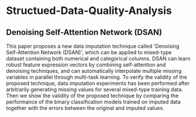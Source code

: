 # Structued-Data-Quality-Analysis


## Denoising Self-Attention Network (DSAN)
This paper proposes a new data imputation technique called 'Denoising Self-Attention Network (DSAN)', which can be applied to mixed-type dataset containing both numerical and categorical columns. DSAN can learn robust feature expression vectors by combining self-attention and denoising techniques, and can automatically interpolate multiple missing variables in parallel through multi-task learning. To verify the validity of the proposed technique, data imputation experiments has been performed after arbitrarily generating missing values for several mixed-type training data. Then we show the validity of the proposed technique by comparing the performance of the binary classification models trained on imputed data together with the errors between the original and imputed values.
